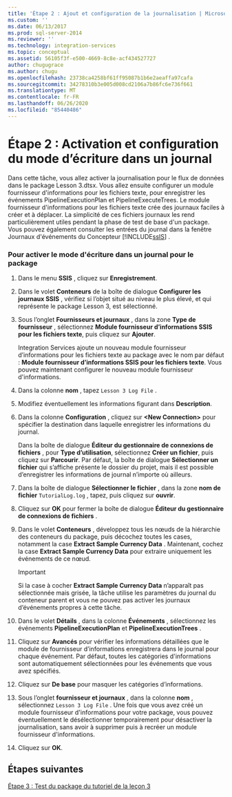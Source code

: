 ```yaml
---
title: 'Étape 2 : Ajout et configuration de la journalisation | Microsoft Docs'
ms.custom: ''
ms.date: 06/13/2017
ms.prod: sql-server-2014
ms.reviewer: ''
ms.technology: integration-services
ms.topic: conceptual
ms.assetid: 56105f3f-e500-4669-8c8e-acf434527727
author: chugugrace
ms.author: chugu
ms.openlocfilehash: 23738ca4258bf61ff95087b1b6e2aeaffa97cafa
ms.sourcegitcommit: 34278310b3e005d008cd2106a7b86fc6e736f661
ms.translationtype: MT
ms.contentlocale: fr-FR
ms.lasthandoff: 06/26/2020
ms.locfileid: "85440486"
---
```

# <a name="step-2-adding-and-configuring-logging"></a>Étape 2 : Activation et configuration du mode d’écriture dans un journal
  Dans cette tâche, vous allez activer la journalisation pour le flux de données dans le package Lesson 3.dtsx. Vous allez ensuite configurer un module fournisseur d'informations pour les fichiers texte, pour enregistrer les événements PipelineExecutionPlan et PipelineExecuteTrees. Le module fournisseur d'informations pour les fichiers texte crée des journaux faciles à créer et à déplacer. La simplicité de ces fichiers journaux les rend particulièrement utiles pendant la phase de test de base d'un package. Vous pouvez également consulter les entrées du journal dans la fenêtre Journaux d'événements du Concepteur [!INCLUDE[ssIS](../includes/ssis-md.md)] .  
  
### <a name="to-add-logging-to-the-package"></a>Pour activer le mode d'écriture dans un journal pour le package  
  
1.  Dans le menu **SSIS** , cliquez sur **Enregistrement**.  
  
2.  Dans le volet **Conteneurs** de la boîte de dialogue **Configurer les journaux SSIS** , vérifiez si l’objet situé au niveau le plus élevé, et qui représente le package Lesson 3, est sélectionné.  
  
3.  Sous l’onglet **Fournisseurs et journaux** , dans la zone **Type de fournisseur** , sélectionnez **Module fournisseur d’informations SSIS pour les fichiers texte**, puis cliquez sur **Ajouter**.  
  
     Integration Services ajoute un nouveau module fournisseur d’informations pour les fichiers texte au package avec le nom par défaut : **Module fournisseur d’informations SSIS pour les fichiers texte**. Vous pouvez maintenant configurer le nouveau module fournisseur d'informations.  
  
4.  Dans la colonne **nom** , tapez `Lesson 3 Log File` .  
  
5.  Modifiez éventuellement les informations figurant dans **Description**.  
  
6.  Dans la colonne **Configuration** , cliquez sur **\<New Connection>** pour spécifier la destination dans laquelle enregistrer les informations du journal.  
  
     Dans la boîte de dialogue **Éditeur du gestionnaire de connexions de fichiers** , pour **Type d’utilisation**, sélectionnez **Créer un fichier**, puis cliquez sur **Parcourir**. Par défaut, la boîte de dialogue **Sélectionner un fichier** qui s’affiche présente le dossier du projet, mais il est possible d’enregistrer les informations de journal n’importe où ailleurs.  
  
7.  Dans la boîte de dialogue **Sélectionner le fichier** , dans la zone **nom de fichier** `TutorialLog.log` , tapez, puis cliquez sur **ouvrir**.  
  
8.  Cliquez sur **OK** pour fermer la boîte de dialogue **Éditeur du gestionnaire de connexions de fichiers** .  
  
9. Dans le volet **Conteneurs** , développez tous les nœuds de la hiérarchie des conteneurs du package, puis décochez toutes les cases, notamment la case **Extract Sample Currency Data** . Maintenant, cochez la case **Extract Sample Currency Data** pour extraire uniquement les événements de ce nœud.  
  
    > [!IMPORTANT]  
    >  Si la case à cocher **Extract Sample Currency Data** n’apparaît pas sélectionnée mais grisée, la tâche utilise les paramètres du journal du conteneur parent et vous ne pouvez pas activer les journaux d’événements propres à cette tâche.  
  
10. Dans le volet **Détails** , dans la colonne **Événements** , sélectionnez les événements **PipelineExecutionPlan** et **PipelineExecutionTrees** .  
  
11. Cliquez sur **Avancés** pour vérifier les informations détaillées que le module de fournisseur d’informations enregistrera dans le journal pour chaque événement. Par défaut, toutes les catégories d'informations sont automatiquement sélectionnées pour les événements que vous avez spécifiés.  
  
12. Cliquez sur **De base** pour masquer les catégories d’informations.  
  
13. Sous l’onglet **fournisseur et journaux** , dans la colonne **nom** , sélectionnez `Lesson 3 Log File` . Une fois que vous avez créé un module fournisseur d'informations pour votre package, vous pouvez éventuellement le désélectionner temporairement pour désactiver la journalisation, sans avoir à supprimer puis à recréer un module fournisseur d'informations.  
  
14. Cliquez sur **OK**.  
  
## <a name="next-steps"></a>Étapes suivantes  
 [Étape 3 : Test du package du tutoriel de la leçon 3](../integration-services/lesson-3-3-testing-the-lesson-3-tutorial-package.md)  
  
  

